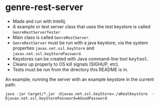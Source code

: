 genre-rest-server
=================

* Made and run with Intellij. 
* A example or test server class that uses the test keystore is called `GenreRestServerTester`
* Main class is called `GenreRestServer`.
* `GenreRestServer` must be run with a java keystore, via the system properties
`javax.net.ssl.keyStore` and `javax.net.ssl.keyStorePassword`.
* Keystores can be created with Java command-line tool <tt>keytool</tt>.
* Cleans up properly to OS kill signals (SIGHUP, etc).
* Tests must be run from the directory this README is in.

An example, running the server with an example keystore in the current path:

`java -jar target/*.jar -Djavax.net.ssl.keyStore=./aRealKeystore  -Djavax.net.ssl.keyStorePassword=AGoodPassword`